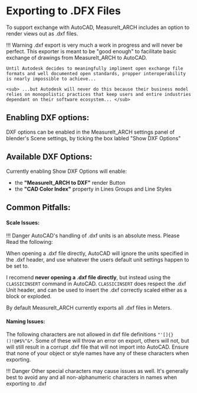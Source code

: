 # Exporting to .DFX Files

To support exchange with AutoCAD, MeasureIt_ARCH includes an option to render views out as .dxf files.

!!! Warning
    .dxf export is very much a work in progress and will never be perfect. This exporter is meant to be "good enough" to facilitate basic exchange of drawings from MeasureIt_ARCH to AutoCAD.
    
    Until Autodesk decides to meaningfully impliment open exchange file formats and well documented open standards, propper interoperability is nearly impossible to achieve...

    <sub> ...but Autodesk will never do this because their business model relies on monopolistic practices that keep users and entire industries dependant on their software ecosystem... </sub>

## Enabling DXF options:
DXF options can be enabled in the MeasureIt_ARCH settings panel of blender's Scene settings, by ticking the box labled "Show DXF Options"


## Available DXF Options:
Currently enabling Show DXF Options will enable:

* the **"MeasureIt_ARCH to DXF"** render Button
* the **"CAD Color Index"** property in Lines Groups and Line Styles

## Common Pitfalls:

#### Scale Issues:

!!! Danger
    AutoCAD's handling of .dxf units is an absolute mess. Please Read the following:

When opening a .dxf file directly, AutoCAD will ignore the units specified in the .dxf header, and use whatever the users default unit settings happen to be set to. 

I recomend **never opening a .dxf file directly**, but instead using the `CLASSICINSERT` command in AutoCAD. `CLASSICINSERT` does respect the .dxf Unit header, and can be used to insert the .dxf correctly scaled either as a block or exploded.

By default MeasureIt_ARCH currently exports all .dxf files in Meters.

#### Naming Issues:

The following characters are not allowed in dxf file definitions `"'[]{}()!@#$%^&*`. Some of these will throw an error on export, others will not, but will still result in a corrupt .dxf file that will not import into AutoCAD. Ensure that none of your object or style names have any of these characters when exporting.

!!! Danger
    Other special characters may cause issues as well. It's generally best to avoid any and all non-alphanumeric characters in names when exporting to .dxf